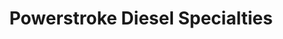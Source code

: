 ---
title: "Powerstroke Diesel Specialties"
url: /pottstown/powerstroke-diesel-specialties/
shop: Autowerkstatt
---